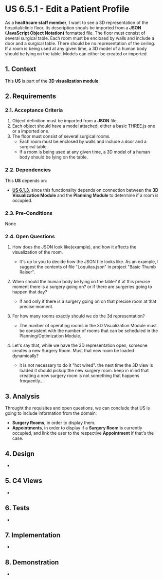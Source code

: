 # US 6.5.1 - Edit a Patient Profile

As a **healthcare staff member**, I want to see a 3D representation of the hospital/clinic floor. Its description shouls be imported from a **JSON (JavaScript Object Notation)** formatted file. The floor must consist of several surgical table. Each room must be enclosed by walls and include a door and a surgical table. There should be no representation of the ceiling. If a room is being used at any given time, a 3D model of a human body should be lying on the table. Models can either be created or imported.

## 1. Context

This **US** is part of the **3D visualization module**.

## 2. Requirements

### 2.1. Acceptance Criteria

1. Object definition must be imported from a **JSON** file.
2. Each object should have a model attached, either a basic THREE.js one or a imported one.
3. The floor must consist of several surgical rooms.
    * Each room must be enclosed by walls and include a door and a surgical table.
    * If a room is being used at any given time, a 3D model of a human body should be lying on the table.

### 2.2. Dependencies

This **US** depends on:
* [**US 6.1.3**](../6-1-3/readme.md), since this functionality depends on connection between the **3D Visualization Module** and the **Planning Module** to determine if a room is occupied.

### 2.3. Pre-Conditions

None

### 2.4. Open Questions

1. How does the JSON look like(example), and how it affects the visualization of the room.
    
    * It's up to you to decide how the JSON file looks like. As an example, I suggest the contents of file "Loquitas.json" in project "Basic Thumb Raiser".

2. When should the human body be lying on the table? if at this precise moment there is a surgery going on? or if there are surgeries going to happen that day?

    * If and only if there is a surgery going on on that precise room at that precise moment.

3. For how many rooms exactly should we do the 3d representation?

    * The number of operating rooms in the 3D Visualization Module must be consistent with the number of rooms that can be scheduled in the Planning/Optimization Module.

4. Let's say that, while we have the 3D representation open, someone creates a new Surgery Room. Must that new room be loaded dynamically?

    * it is not necessary to do it "hot wired".
the next time the 3D view is loaded it should pickup the new surgery room.
keep in mind that creating a new surgery room is not something that happens frequently...

## 3. Analysis

Throught the requisites and open questions, we can conclude that US is going to include information from the domain:
* **Surgery Rooms**, in order to display them.
* **Appointments**, in order to display if a **Surgery Room** is currently occupied, and link the user to the respective **Appointment** if that's the case.

## 4. Design

-

## 5. C4 Views

-

## 6. Tests

-

## 7. Implementation

-

## 8. Demonstration

-